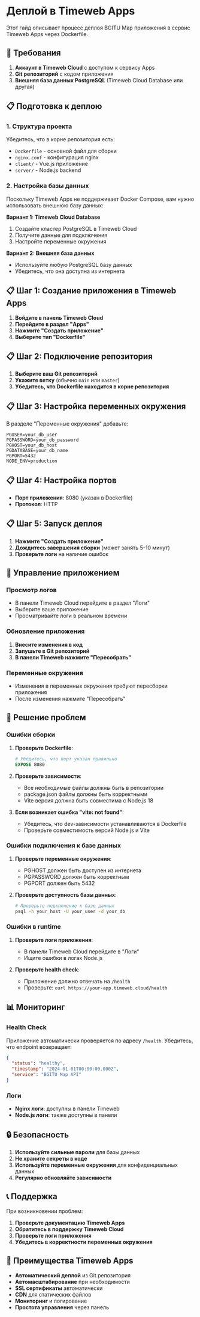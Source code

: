# Деплой в Timeweb Apps

Этот гайд описывает процесс деплоя BGITU Map приложения в сервис Timeweb Apps через Dockerfile.

## 🚀 Требования

1. **Аккаунт в Timeweb Cloud** с доступом к сервису Apps
2. **Git репозиторий** с кодом приложения
3. **Внешняя база данных PostgreSQL** (Timeweb Cloud Database или другая)

## 📋 Подготовка к деплою

### 1. Структура проекта

Убедитесь, что в корне репозитория есть:
- `Dockerfile` - основной файл для сборки
- `nginx.conf` - конфигурация nginx
- `client/` - Vue.js приложение
- `server/` - Node.js backend

### 2. Настройка базы данных

Поскольку Timeweb Apps не поддерживает Docker Compose, вам нужно использовать внешнюю базу данных:

**Вариант 1: Timeweb Cloud Database**
1. Создайте кластер PostgreSQL в Timeweb Cloud
2. Получите данные для подключения
3. Настройте переменные окружения

**Вариант 2: Внешняя база данных**
- Используйте любую PostgreSQL базу данных
- Убедитесь, что она доступна из интернета

## 📋 Шаг 1: Создание приложения в Timeweb Apps

1. **Войдите в панель Timeweb Cloud**
2. **Перейдите в раздел "Apps"**
3. **Нажмите "Создать приложение"**
4. **Выберите тип "Dockerfile"**

## 📋 Шаг 2: Подключение репозитория

1. **Выберите ваш Git репозиторий**
2. **Укажите ветку** (обычно `main` или `master`)
3. **Убедитесь, что Dockerfile находится в корне репозитория**

## 📋 Шаг 3: Настройка переменных окружения

В разделе "Переменные окружения" добавьте:

```
PGUSER=your_db_user
PGPASSWORD=your_db_password
PGHOST=your_db_host
PGDATABASE=your_db_name
PGPORT=5432
NODE_ENV=production
```

## 📋 Шаг 4: Настройка портов

- **Порт приложения**: 8080 (указан в Dockerfile)
- **Протокол**: HTTP

## 📋 Шаг 5: Запуск деплоя

1. **Нажмите "Создать приложение"**
2. **Дождитесь завершения сборки** (может занять 5-10 минут)
3. **Проверьте логи** на наличие ошибок

## 🔧 Управление приложением

### Просмотр логов
- В панели Timeweb Cloud перейдите в раздел "Логи"
- Выберите ваше приложение
- Просматривайте логи в реальном времени

### Обновление приложения
1. **Внесите изменения в код**
2. **Запушьте в Git репозиторий**
3. **В панели Timeweb нажмите "Пересобрать"**

### Переменные окружения
- Изменения в переменных окружения требуют пересборки приложения
- После изменения нажмите "Пересобрать"

## 🐛 Решение проблем

### Ошибки сборки

1. **Проверьте Dockerfile**:
   ```dockerfile
   # Убедитесь, что порт указан правильно
   EXPOSE 8080
   ```

2. **Проверьте зависимости**:
   - Все необходимые файлы должны быть в репозитории
   - package.json файлы должны быть корректными
   - Vite версия должна быть совместима с Node.js 18

3. **Если возникает ошибка "vite: not found"**:
   - Убедитесь, что dev-зависимости устанавливаются в Dockerfile
   - Проверьте совместимость версий Node.js и Vite

### Ошибки подключения к базе данных

1. **Проверьте переменные окружения**:
   - PGHOST должен быть доступен из интернета
   - PGPASSWORD должен быть корректным
   - PGPORT должен быть 5432

2. **Проверьте доступность базы данных**:
   ```bash
   # Проверьте подключение к базе данных
   psql -h your_host -U your_user -d your_db
   ```

### Ошибки в runtime

1. **Проверьте логи приложения**:
   - В панели Timeweb Cloud перейдите в "Логи"
   - Ищите ошибки в логах Node.js

2. **Проверьте health check**:
   - Приложение должно отвечать на `/health`
   - Проверьте: `curl https://your-app.timeweb.cloud/health`

## 📊 Мониторинг

### Health Check
Приложение автоматически проверяется по адресу `/health`. Убедитесь, что endpoint возвращает:
```json
{
  "status": "healthy",
  "timestamp": "2024-01-01T00:00:00.000Z",
  "service": "BGITU Map API"
}
```

### Логи
- **Nginx логи**: доступны в панели Timeweb
- **Node.js логи**: также доступны в панели

## 🔒 Безопасность

1. **Используйте сильные пароли** для базы данных
2. **Не храните секреты в коде**
3. **Используйте переменные окружения** для конфиденциальных данных
4. **Регулярно обновляйте зависимости**

## 📞 Поддержка

При возникновении проблем:

1. **Проверьте документацию Timeweb Apps**
2. **Обратитесь в поддержку Timeweb Cloud**
3. **Проверьте логи приложения**
4. **Убедитесь в корректности переменных окружения**

## 🎯 Преимущества Timeweb Apps

- **Автоматический деплой** из Git репозитория
- **Автомасштабирование** при необходимости
- **SSL сертификаты** автоматически
- **CDN** для статических файлов
- **Мониторинг** и логирование
- **Простота управления** через панель 